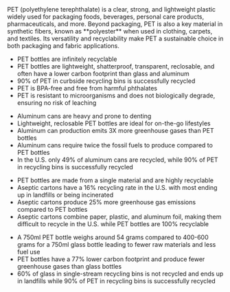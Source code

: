 ---
---

<Accordion title="What is PET?" className="bg-white border-pastel-green border-t border-b-0 border-x-0 rounded-none text-dark-grey text-xl my-3">
<span className="text-lime-600 font-bold">PET (polyethylene terephthalate)</span> is a <span className="text-lime-600 font-bold">clear</span>, <span className="text-lime-600 font-bold">strong</span>, and <span className="text-lime-600 font-bold">lightweight plastic</span> widely used for packaging foods, beverages, personal care products, pharmaceuticals, and more. Beyond packaging, <span className="text-lime-600 font-bold">PET</span> is also a key material in synthetic fibers, known as **polyester** when used in clothing, carpets, and textiles. Its versatility and recyclability make <span className="text-lime-600 font-bold">PET</span> a <span className="text-lime-600 font-bold">sustainable</span> choice in both packaging and fabric applications.
</Accordion>

<Accordion title="What are the advantages of PET bottles?" className="bg-white border-pastel-green border-t border-b-0 border-x-0 rounded-none text-dark-grey text-xl my-3">
<ul className="ml-6">
    <li className="list-disc pt-1"><span className="text-lime-600 font-bold">PET bottles</span> are <span className="text-lime-600 font-bold">infinitely recyclable</span></li>
    <li className="list-disc pt-1"><span className="text-lime-600 font-bold">PET bottles</span> are <span className="text-lime-600 font-bold">lightweight</span>, <span className="text-lime-600 font-bold">shatterproof</span>, <span className="text-lime-600 font-bold">transparent</span>, <span className="text-lime-600 font-bold">reclosable</span>, and often have a <span className="text-lime-600 font-bold">lower carbon footprint</span> than glass and aluminum</li>
    <li className="list-disc pt-1"><span className="text-lime-600 font-bold">90% of PET</span> in curbside recycling bins is successfully recycled</li>
    <li className="list-disc pt-1"><span className="text-lime-600 font-bold">PET</span> is <span className="text-lime-600 font-bold">BPA-free</span> and free from harmful <span className="text-lime-600 font-bold">phthalates</span></li>
    <li className="list-disc pt-1"><span className="text-lime-600 font-bold">PET</span> is <span className="text-lime-600 font-bold">resistant to microorganisms</span> and does not <span className="text-lime-600 font-bold">biologically degrade</span>, ensuring no risk of leaching</li>
</ul>
</Accordion>

<Accordion  title="Why PET bottles over aluminum cans?" className="bg-white border-pastel-green border-t border-b-0 border-x-0 rounded-none text-dark-grey text-xl my-3 px-0">
<ul className="ml-6">
    <li className="list-disc pt-1"><span className="text-red-600 font-bold">Aluminum cans</span> are heavy and prone to <span className="text-red-600 font-bold">denting</span></li>
    <li className="list-disc pt-1"><span className="text-lime-600 font-bold">Lightweight, reclosable PET bottles</span> are ideal for <span className="text-lime-600 font-bold">on-the-go lifestyles</span></li>
    <li className="list-disc pt-1">Aluminum can production emits <span className="text-red-600 font-bold">3X more greenhouse gases</span> than <span className="text-lime-600 font-bold">PET bottles</span></li>
    <li className="list-disc pt-1"><span className="text-red-600 font-bold">Aluminum cans</span> require <span className="text-red-600 font-bold">twice the fossil fuels</span> to produce compared to <span className="text-lime-600 font-bold">PET bottles</span></li>
    <li className="list-disc pt-1">In the U.S. only <span className="text-red-600 font-bold">49% of aluminum cans are recycled</span>, while <span className="text-lime-600 font-bold">90% of PET in recycling bins is successfully recycled</span></li>
</ul>
</Accordion>

<Accordion title="Why PET bottles over aseptic cartons?" className="bg-white border-pastel-green border-t border-b-0 border-x-0 rounded-none text-dark-grey text-xl my-3">
<ul className="ml-6">
    <li className="list-disc pt-1"><span className="text-lime-600 font-bold">PET bottles</span> are made from a single material and are <span className="text-lime-600 font-bold">highly recyclable</span></li>
    <li className="list-disc pt-1"><span className="text-red-600 font-bold">Aseptic cartons</span> have a <span className="text-red-600 font-bold">16% recycling rate</span> in the U.S. with most ending up in landfills or being incinerated</li>
    <li className="list-disc pt-1"><span className="text-red-600 font-bold">Aseptic cartons</span> produce <span className="text-red-600 font-bold">25% more greenhouse gas emissions</span> compared to <span className="text-lime-600 font-bold">PET bottles</span></li>
    <li className="list-disc pt-1"><span className="text-red-600 font-bold">Aseptic cartons</span> combine paper, plastic, and aluminum foil, making them <span className="text-red-600 font-bold">difficult to recycle</span> in the U.S. while <span className="text-lime-600 font-bold">PET bottles</span> are <span className="text-lime-600 font-bold">100% recyclable</span></li>
</ul>
</Accordion>

<Accordion title="Why PET bottles over glass bottles?" className="bg-white border-pastel-green border-t border-b-0 border-x-0 rounded-none text-dark-grey text-xl my-3">
<ul className="ml-6">
    <li className="list-disc pt-1">A 750ml <span className="text-lime-600 font-bold">PET bottle</span> weighs around <span className="text-lime-600 font-bold">54 grams</span> compared to <span className="text-red-600 font-bold">400-600 grams</span> for a 750ml glass bottle leading to <span className="text-lime-600 font-bold">fewer raw materials</span> and <span className="text-lime-600 font-bold">less fuel use</span></li>
    <li className="list-disc pt-1"><span className="text-lime-600 font-bold">PET bottles</span> have a <span className="text-lime-600 font-bold">77% lower carbon footprint</span> and produce <span className="text-lime-600 font-bold">fewer greenhouse gases</span> than glass bottles</li>
    <li className="list-disc pt-1"><span className="text-red-600 font-bold">60% of glass</span> in single-stream recycling bins is <span className="text-red-600 font-bold">not recycled</span> and ends up in landfills while <span className="text-lime-600 font-bold">90% of PET</span> in recycling bins is successfully recycled</li>
</ul>
</Accordion>
